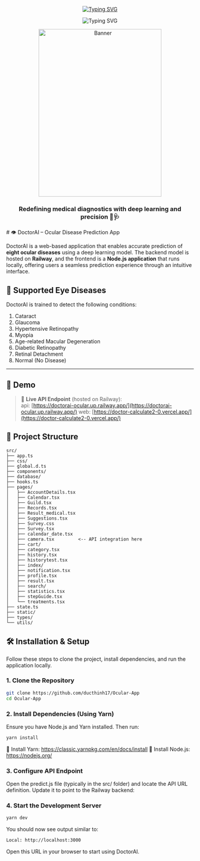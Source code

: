 <p align="center"> <a href="https://git.io/typing-svg"> <img src="https://readme-typing-svg.demolab.com?font=Fira+Code&weight=900&size=50&pause=1000&color=30FFDD&width=800&height=80&lines=Welcome+to+DoctorAI+%E2%80%93+Ocular+Prediction+App" alt="Typing SVG" /> </a> </p> <p align="center"> <img src="https://readme-typing-svg.demolab.com?font=Fira+Code&weight=700&size=30&pause=1000&color=F96666&repeat=false&width=400&height=110&lines=Smarter+Vision+Starts+Here" alt="Typing SVG" /> </p> <div align="center">
  <img src="./img_readme/survial.jpg" alt="Banner" width="330" height="450"> </div>
  <h3 align="center">Redefining medical diagnostics with deep learning and precision 🧠🩺</h3>
# 👁️ DoctorAI – Ocular Disease Prediction App

DoctorAI is a web-based application that enables accurate prediction of **eight ocular diseases** using a deep learning model. The backend model is hosted on **Railway**, and the frontend is a **Node.js application** that runs locally, offering users a seamless prediction experience through an intuitive interface.

## 🔬 Supported Eye Diseases
DoctorAI is trained to detect the following conditions:

1. Cataract  
2. Glaucoma  
3. Hypertensive Retinopathy  
4. Myopia  
5. Age-related Macular Degeneration  
6. Diabetic Retinopathy  
7. Retinal Detachment  
8. Normal (No Disease)

---

## 🚀 Demo

> 🔗 **Live API Endpoint** (hosted on Railway):  
> api: [https://doctorai-ocular.up.railway.app/](https://doctorai-ocular.up.railway.app/)
> web: [https://doctor-calculate2-0.vercel.app/](https://doctor-calculate2-0.vercel.app/) 

## 📁 Project Structure

```
src/
├── app.ts
├── css/
├── global.d.ts
├── components/
├── database/
├── hooks.ts
├── pages/
│   ├── AccountDetails.tsx
│   ├── Calendar.tsx
│   ├── Guild.tsx
│   ├── Records.tsx
│   ├── Result_medical.tsx
│   ├── Suggestions.tsx
│   ├── Survey.css
│   ├── Survey.tsx
│   ├── calendar_date.tsx
│   ├── camera.tsx         <-- API integration here
│   ├── cart/
│   ├── category.tsx
│   ├── history.tsx
│   ├── historytest.tsx
│   ├── index/
│   ├── notification.tsx
│   ├── profile.tsx
│   ├── result.tsx
│   ├── search/
│   ├── statistics.tsx
│   ├── stepGuide.tsx
│   └── treatments.tsx
├── state.ts
├── static/
├── types/
└── utils/
```


## 🛠️ Installation & Setup

Follow these steps to clone the project, install dependencies, and run the application locally.

### 1. Clone the Repository

```bash
git clone https://github.com/ducthinh17/Ocular-App
cd Ocular-App
```
### 2. Install Dependencies (Using Yarn)
Ensure you have Node.js and Yarn installed. Then run:

```bash
yarn install
```
🔗 Install Yarn: https://classic.yarnpkg.com/en/docs/install
🔗 Install Node.js: https://nodejs.org/
### 3. Configure API Endpoint
Open the predict.js file (typically in the src/ folder) and locate the API URL definition. Update it to point to the Railway backend:

### 4. Start the Development Server

```bash
yarn dev
```
You should now see output similar to:
```bash
Local: http://localhost:3000
```
Open this URL in your browser to start using DoctorAI.
